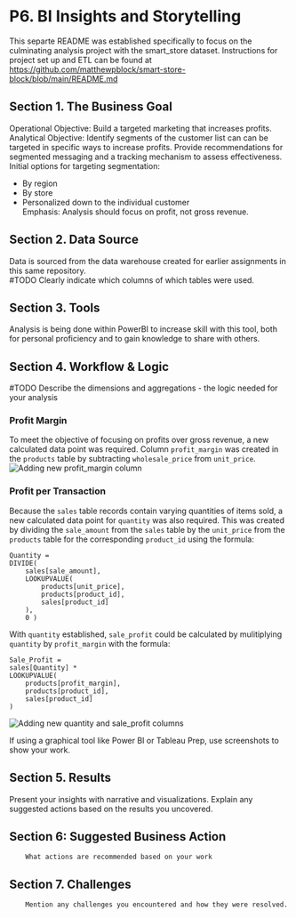 # P6. BI Insights and Storytelling
This separte README was established specifically to focus on the culminating analysis project with the smart_store dataset. Instructions for project set up and ETL can be found at https://github.com/matthewpblock/smart-store-block/blob/main/README.md

## Section 1. The Business Goal
Operational Objective: Build a targeted marketing that increases profits.  
Analytical Objective: Identify segments of the customer list can can be targeted in specific ways to increase profits. Provide recommendations for segmented messaging and a tracking mechanism to assess effectiveness.  
Initial options for targeting segmentation:
- By region
- By store
- Personalized down to the individual customer  
Emphasis: Analysis should focus on profit, not gross revenue.

## Section 2. Data Source
Data is sourced from the data warehouse created for earlier assignments in this same repository.  
#TODO        Clearly indicate which columns of which tables were used.

## Section 3. Tools
Analysis is being done within PowerBI to increase skill with this tool, both for personal proficiency and to gain knowledge to share with others.

## Section 4. Workflow & Logic
#TODO Describe the dimensions and aggregations - the logic needed for your analysis
### Profit Margin
To meet the objective of focusing on profits over gross revenue, a new calculated data point was required. Column `profit_margin` was created in the `products` table by subtracting `wholesale_price` from `unit_price`.  
![Adding new profit_margin column](p_6images/profit_margin.png)
### Profit per Transaction
Because the `sales` table records contain varying quantities of items sold, a new calculated data point for `quantity` was also required. This was created by dividing the `sale_amount` from the `sales` table by the `unit_price` from the `products` table for the corresponding `product_id` using the formula:  
```
Quantity = 
DIVIDE(
    sales[sale_amount], 
    LOOKUPVALUE(
        products[unit_price], 
        products[product_id], 
        sales[product_id]
    ), 
    0 )
```  
With `quantity` established, `sale_profit` could be calculated by mulitiplying `quantity` by `profit_margin` with the formula:  
```
Sale_Profit = 
sales[Quantity] * 
LOOKUPVALUE(
    products[profit_margin], 
    products[product_id], 
    sales[product_id]
)
```
![Adding new quantity and sale_profit columns](p_6images/sale_profit.png)

If using a graphical tool like Power BI or Tableau Prep, use screenshots to show your work. 

## Section 5. Results
Present your insights with narrative and visualizations.
Explain any suggested actions based on the results you uncovered.

## Section 6: Suggested Business Action 
        What actions are recommended based on your work

## Section 7. Challenges
        Mention any challenges you encountered and how they were resolved.
